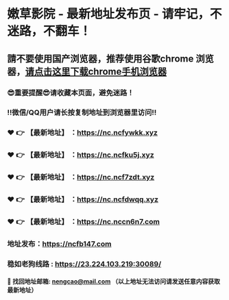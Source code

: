 # 嫩草影院 - 最新地址发布页 - 请牢记，不迷路，不翻车！

## 請不要使用国产浏览器，推荐使用谷歌chrome 浏览器，<a href = "https://www.google.cn/chrome/">请点击这里下载chrome手机浏览器</a>

### :sunglasses:重要提醒:sunglasses:请收藏本页面，避免迷路！
### ‼️微信/QQ用户请长按复制地址到浏览器里访问‼️

### :heart: :point_right: 【最新地址】 ：https://nc.ncfywkk.xyz
### :heart: :point_right: 【最新地址】 ：https://nc.ncfku5j.xyz
### :heart: :point_right: 【最新地址】 ：https://nc.ncf7zdt.xyz
### :heart: :point_right: 【最新地址】 ：https://nc.ncfdwqq.xyz
### :heart: :point_right: 【最新地址】 ：https://nc.nccn6n7.com

### 地址发布：https://ncfb147.com
### 稳如老狗线路 : https://23.224.103.219:30089/

#### :e-mail: __找回地址邮箱: nengcao@mail.com （以上地址无法访问请发送任意内容获取最新地址）__
